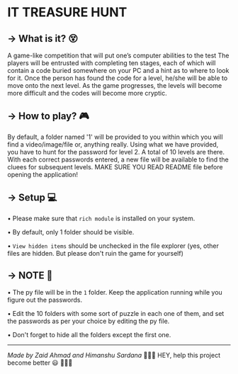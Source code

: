 # IT TREASURE HUNT

## **→ What is it? 😵**

A game-like competition that will put one’s computer abilities to the test The players will be entrusted with completing ten stages, each of which will contain a code buried somewhere on your PC and a hint as to where to look for it. Once the person has found the code for a level, he/she will be able to move onto the next level. As the game progresses, the levels will become more difficult and the codes will become more cryptic.  


## **→ How to play? 🎮**

By default, a folder named '1' will be provided to you within which you will find a video/image/file or, anything really. Using what we have provided, you have to hunt for the password for level 2. A total of 10 levels are there. With each correct passwords entered, a new file will be available to find the cluees for subsequent levels.
MAKE SURE YOU READ README file before opening the application!


## **→ Setup 💻**

• Please make sure that `rich module` is installed on your system. 

• By default, only 1 folder should be visible.

• `View hidden items` should be unchecked in the file explorer (yes, other files are hidden. But please don't ruin the game for yourself)


## **→ NOTE 📌**

• The py file will be in the `1` folder. Keep the application running while you figure out the passwords.

• Edit the 10 folders with some sort of puzzle in each one of them, and set the passwords as per your choice by editing the py file.

• Don't forget to hide all the folders except the first one.

<hr>

*Made by Zaid Ahmad and Himanshu Sardana*  🌟🌟🌟 HEY, help this project become better 😃 🌟🌟🌟
